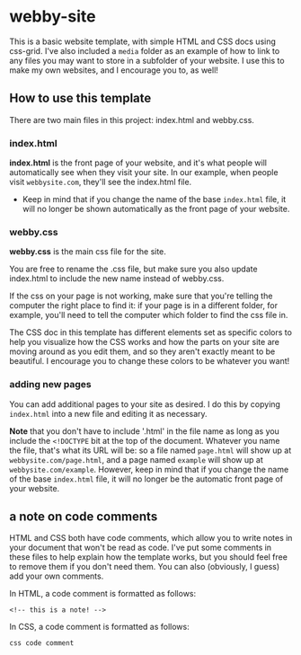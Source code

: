 # webby-site
This is a basic website template, with simple HTML and CSS docs using css-grid. I've also included a `media` folder as an example of how to link to any files you may want to store in a subfolder of your website. I use this to make my own websites, and I encourage you to, as well!

## How to use this template

There are two main files in this project: index.html and webby.css. 

### index.html

**index.html** is the front page of your website, and it's what people will automatically see when they visit your site. In our example, when people visit `webbysite.com`, they'll see the index.html file. 
   - Keep in mind that if you change the name of the base `index.html` file, it will no longer be shown automatically as the front page of your website.

### webby.css
**webby.css** is the main css file for the site. 

You are free to rename the .css file, but make sure you also update index.html to include the new name instead of webby.css. 

If the css on your page is not working, make sure that you're telling the computer the right place to find it: if your page is in a different folder, for example, you'll need to tell the computer which folder to find the css file in. 

The CSS doc in this template has different elements set as specific colors to help you visualize how the CSS works and how the parts on your site are moving around as you edit them, and so they aren't exactly meant to be beautiful. I encourage you to change these colors to be whatever you want!

### adding new pages

You can add additional pages to your site as desired. I do this by copying `index.html` into a new file and editing it as necessary. 

**Note** that you don't have to include '.html' in the file name as long as you include the `<!DOCTYPE` bit at the top of the document. Whatever you name the file, that's what its URL will be: so a file named `page.html` will show up at `webbysite.com/page.html`, and a page named `example` will show up at `webbysite.com/example`. However, keep in mind that if you change the name of the base `index.html` file, it will no longer be the automatic front page of your website.

## a note on code comments

HTML and CSS both have code comments, which allow you to write notes in your document that won't be read as code. I've put some comments in these files to help explain how the template works, but you should feel free to remove them if you don't need them. You can also (obviously, I guess) add your own comments.

In HTML, a code comment is formatted as follows:
````
<!-- this is a note! -->
````

In CSS, a code comment is formatted as follows:
````
css code comment
````

